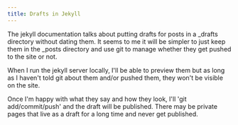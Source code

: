 ```yaml
---
title: Drafts in Jekyll
---
```

The jekyll documentation talks about putting drafts for posts in a _drafts
directory without dating them. It seems to me it will be simpler to just
keep them in the _posts directory and use git to manage whether they get
pushed to the site or not.

When I run the jekyll server locally, I'll be able to preview them but as
long as I haven't told git about them and/or pushed them, they won't be
visible on the site.

Once I'm happy with what they say and how they look, I'll 'git
add/commit/push' and the draft will be published. There may be private
pages that live as a draft for a long time and never get published.


